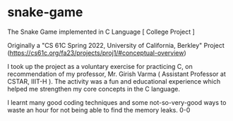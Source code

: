# snake-game
The Snake Game implemented in C Language [ College Project ]

Originally a "CS 61C Spring 2022, University of California, Berkley" Project (https://cs61c.org/fa23/projects/proj1/#conceptual-overview)

I took up the project as a voluntary exercise for practicing C, on recommendation of my professor, Mr. Girish Varma ( Assistant Professor at CSTAR, IIIT-H ).
The activity was a fun and educational experience which helped me strengthen my core concepts in the C language.

I learnt many good coding techniques and some not-so-very-good ways to waste an hour for not being able to find the memory leaks. 0-0
